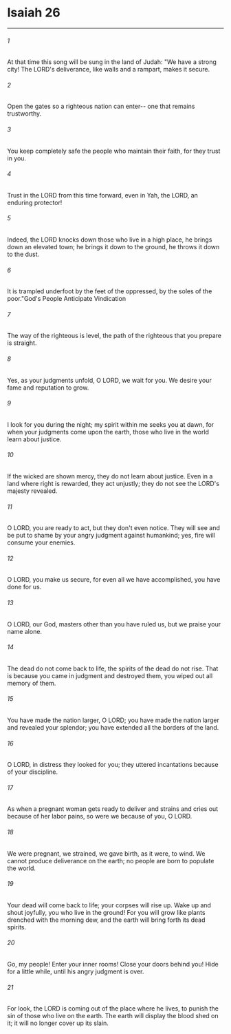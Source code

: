 # Isaiah 26
***



###### 1 
At that time this song will be sung in the land of Judah: "We have a strong city! The LORD's deliverance, like walls and a rampart, makes it secure. 

###### 2 
Open the gates so a righteous nation can enter-- one that remains trustworthy. 

###### 3 
You keep completely safe the people who maintain their faith, for they trust in you. 

###### 4 
Trust in the LORD from this time forward, even in Yah, the LORD, an enduring protector! 

###### 5 
Indeed, the LORD knocks down those who live in a high place, he brings down an elevated town; he brings it down to the ground, he throws it down to the dust. 

###### 6 
It is trampled underfoot by the feet of the oppressed, by the soles of the poor."God's People Anticipate Vindication 

###### 7 
The way of the righteous is level, the path of the righteous that you prepare is straight. 

###### 8 
Yes, as your judgments unfold, O LORD, we wait for you. We desire your fame and reputation to grow. 

###### 9 
I look for you during the night; my spirit within me seeks you at dawn, for when your judgments come upon the earth, those who live in the world learn about justice. 

###### 10 
If the wicked are shown mercy, they do not learn about justice. Even in a land where right is rewarded, they act unjustly; they do not see the LORD's majesty revealed. 

###### 11 
O LORD, you are ready to act, but they don't even notice. They will see and be put to shame by your angry judgment against humankind; yes, fire will consume your enemies. 

###### 12 
O LORD, you make us secure, for even all we have accomplished, you have done for us. 

###### 13 
O LORD, our God, masters other than you have ruled us, but we praise your name alone. 

###### 14 
The dead do not come back to life, the spirits of the dead do not rise. That is because you came in judgment and destroyed them, you wiped out all memory of them. 

###### 15 
You have made the nation larger, O LORD; you have made the nation larger and revealed your splendor; you have extended all the borders of the land. 

###### 16 
O LORD, in distress they looked for you; they uttered incantations because of your discipline. 

###### 17 
As when a pregnant woman gets ready to deliver and strains and cries out because of her labor pains, so were we because of you, O LORD. 

###### 18 
We were pregnant, we strained, we gave birth, as it were, to wind. We cannot produce deliverance on the earth; no people are born to populate the world. 

###### 19 
Your dead will come back to life; your corpses will rise up. Wake up and shout joyfully, you who live in the ground! For you will grow like plants drenched with the morning dew, and the earth will bring forth its dead spirits. 

###### 20 
Go, my people! Enter your inner rooms! Close your doors behind you! Hide for a little while, until his angry judgment is over. 

###### 21 
For look, the LORD is coming out of the place where he lives, to punish the sin of those who live on the earth. The earth will display the blood shed on it; it will no longer cover up its slain.
